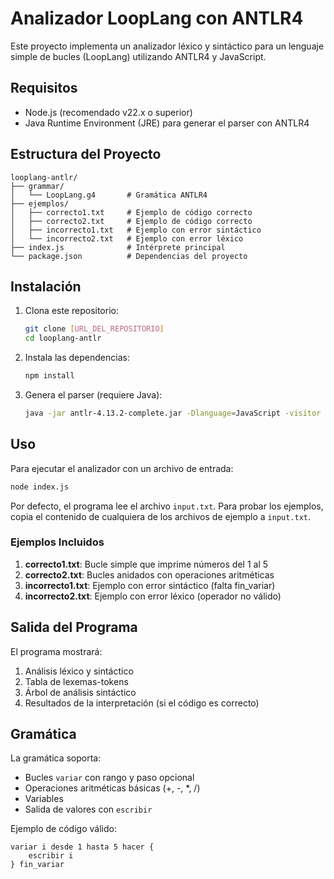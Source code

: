 # Analizador LoopLang con ANTLR4

Este proyecto implementa un analizador léxico y sintáctico para un lenguaje simple de bucles (LoopLang) utilizando ANTLR4 y JavaScript.

## Requisitos

- Node.js (recomendado v22.x o superior)
- Java Runtime Environment (JRE) para generar el parser con ANTLR4

## Estructura del Proyecto

```
looplang-antlr/
├── grammar/
│   └── LoopLang.g4       # Gramática ANTLR4
├── ejemplos/
│   ├── correcto1.txt     # Ejemplo de código correcto
│   ├── correcto2.txt     # Ejemplo de código correcto
│   ├── incorrecto1.txt   # Ejemplo con error sintáctico
│   └── incorrecto2.txt   # Ejemplo con error léxico
├── index.js              # Intérprete principal
└── package.json          # Dependencias del proyecto
```

## Instalación

1. Clona este repositorio:
   ```bash
   git clone [URL_DEL_REPOSITORIO]
   cd looplang-antlr
   ```

2. Instala las dependencias:
   ```bash
   npm install
   ```

3. Genera el parser (requiere Java):
   ```bash
   java -jar antlr-4.13.2-complete.jar -Dlanguage=JavaScript -visitor grammar/LoopLang.g4
   ```

## Uso

Para ejecutar el analizador con un archivo de entrada:

```bash
node index.js
```

Por defecto, el programa lee el archivo `input.txt`. Para probar los ejemplos, copia el contenido de cualquiera de los archivos de ejemplo a `input.txt`.

### Ejemplos Incluidos

1. **correcto1.txt**: Bucle simple que imprime números del 1 al 5
2. **correcto2.txt**: Bucles anidados con operaciones aritméticas
3. **incorrecto1.txt**: Ejemplo con error sintáctico (falta fin_variar)
4. **incorrecto2.txt**: Ejemplo con error léxico (operador no válido)

## Salida del Programa

El programa mostrará:
1. Análisis léxico y sintáctico
2. Tabla de lexemas-tokens
3. Árbol de análisis sintáctico
4. Resultados de la interpretación (si el código es correcto)

## Gramática

La gramática soporta:
- Bucles `variar` con rango y paso opcional
- Operaciones aritméticas básicas (+, -, *, /)
- Variables
- Salida de valores con `escribir`

Ejemplo de código válido:
```
variar i desde 1 hasta 5 hacer {
    escribir i
} fin_variar
``` 